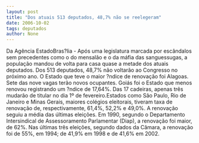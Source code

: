 ```yaml
---
layout: post
title: "Dos atuais 513 deputados, 48,7% não se reelegeram"
date: 2006-10-02
tags: deputados
author: None
---
```

Da Agência EstadoBras?lia - Após uma legislatura marcada por escândalos sem precedentes como o do mensalão e o da máfia das sanguessugas, a população mandou de volta para casa quase a metade dos atuais deputados. Dos 513 deputados, 48,7% não voltarão ao Congresso no próximo ano. O Estado que teve o maior ?ndice de renovação foi Alagoas. Sete das nove vagas terão novos ocupantes. Goiás foi o Estado que menos renovou registrando um ?ndice de 17,64%. Das 17 cadeiras, apenas três mudarão de titular no dia 1º de fevereiro.Estados como São Paulo, Rio de Janeiro e Minas Gerais, maiores colégios eleitorais, tiveram taxa de renovação de, respectivamente, 61,4%, 52,2% e 49,0%. A renovação seguiu a média das últimas eleições. Em 1990, segundo o Departamento Intersindical de Assessoramento Parlamentar (Diap), a renovação foi maior, de 62%. Nas últimas três eleições, segundo dados da Câmara, a renovação foi de 55%, em 1994; de 41,9% em 1998 e de 41,6% em 2002. 